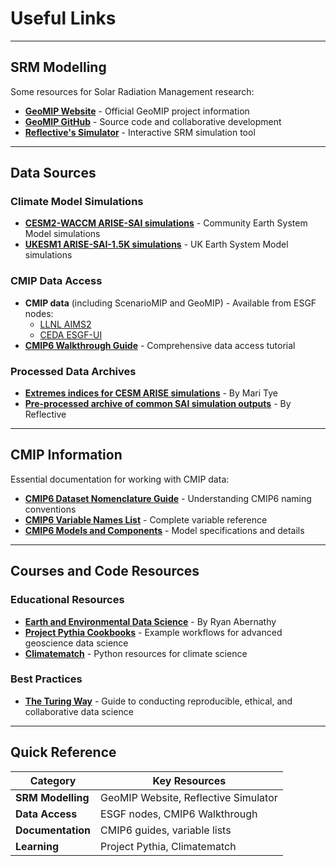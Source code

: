 # Useful Links

---

## SRM Modelling

Some resources for Solar Radiation Management research:

- **[GeoMIP Website](https://climate.envsci.rutgers.edu/geomip/)** - Official GeoMIP project information
- **[GeoMIP GitHub](https://github.com/GeoMIP)** - Source code and collaborative development
- **[Reflective's Simulator](https://simulator.reflective.org/?ssp_scenario=SSP2-4.5&temp_target=1.5&spatial_agg=WGI+Reference&decade_visualization=2091-2100&start_year=2035&ramp_up=10&var=tas)** - Interactive SRM simulation tool

---

## Data Sources

### **Climate Model Simulations**

- **[CESM2-WACCM ARISE-SAI simulations](https://www.cesm.ucar.edu/community-projects/arise-sai)** - Community Earth System Model simulations
- **[UKESM1 ARISE-SAI-1.5K simulations](https://catalogue.ceda.ac.uk/uuid/26b89d8d76bd40bfbaf9fedfa383e9cf/)** - UK Earth System Model simulations

### **CMIP Data Access**

- **CMIP data** (including ScenarioMIP and GeoMIP) - Available from ESGF nodes:
  - [LLNL AIMS2](https://aims2.llnl.gov/search)
  - [CEDA ESGF-UI](https://esgf-ui.ceda.ac.uk/cog/projects/esgf-ceda/)
- **[CMIP6 Walkthrough Guide](https://climate-datalab.org/cmip6-walkthrough/)** - Comprehensive data access tutorial

### **Processed Data Archives**

- **[Extremes indices for CESM ARISE simulations](https://zenodo.org/records/14816586)** - By Mari Tye
- **[Pre-processed archive of common SAI simulation outputs](https://zenodo.org/records/14802397)** - By Reflective

---

## CMIP Information

Essential documentation for working with CMIP data:

- **[CMIP6 Dataset Nomenclature Guide](https://docs.google.com/document/d/1yUx6jr9EdedCOLd--CPdTfGDwEwzPpCF6p1jRmqx-0Q/edit?tab=t.0)** - Understanding CMIP6 naming conventions
- **[CMIP6 Variable Names List](https://docs.google.com/spreadsheets/d/1UUtoz6Ofyjlpx5LdqhKcwHFz2SGoTQV2_yekHyMfL9Y/edit?gid=1221485271#gid=1221485271)** - Complete variable reference
- **[CMIP6 Models and Components](https://docs.google.com/spreadsheets/d/13DHeTEH_8G08vxTMX1Fs-WbAA6SamBjDdh0fextdcGE/edit?gid=165882527#gid=165882527)** - Model specifications and details

---

## Courses and Code Resources

### **Educational Resources**

- **[Earth and Environmental Data Science](https://earth-env-data-science.github.io/intro.html)** - By Ryan Abernathy
- **[Project Pythia Cookbooks](https://cookbooks.projectpythia.org/)** - Example workflows for advanced geoscience data science
- **[Climatematch](https://comptools.climatematch.io/tutorials/intro.html)** - Python resources for climate science

### **Best Practices**

- **[The Turing Way](https://book.the-turing-way.org/)** - Guide to conducting reproducible, ethical, and collaborative data science

---

## Quick Reference

| Category          | Key Resources                        |
| ----------------- | ------------------------------------ |
| **SRM Modelling** | GeoMIP Website, Reflective Simulator |
| **Data Access**   | ESGF nodes, CMIP6 Walkthrough        |
| **Documentation** | CMIP6 guides, variable lists         |
| **Learning**      | Project Pythia, Climatematch         |
